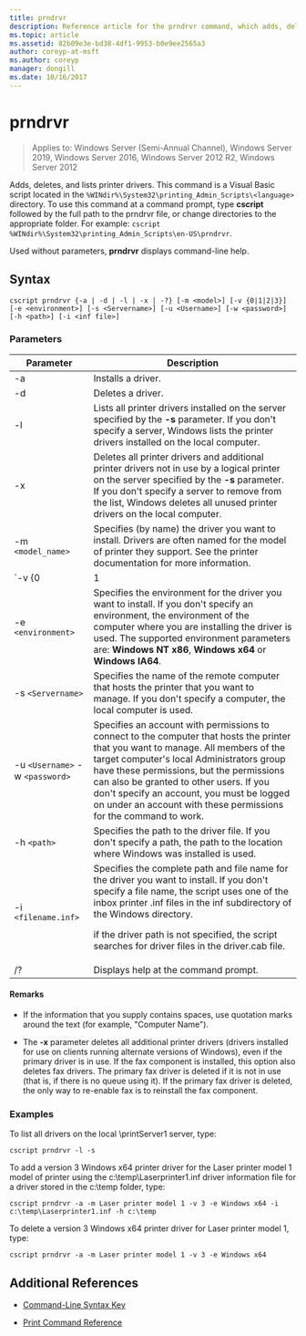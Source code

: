 ```yaml
---
title: prndrvr
description: Reference article for the prndrvr command, which adds, deletes, and lists printer drivers.
ms.topic: article
ms.assetid: 82b09e3e-bd38-4df1-9953-b0e9ee2565a3
author: coreyp-at-msft
ms.author: coreyp
manager: dongill
ms.date: 10/16/2017
---
```


# prndrvr

> Applies to: Windows Server (Semi-Annual Channel), Windows Server 2019, Windows Server 2016, Windows Server 2012 R2, Windows Server 2012

Adds, deletes, and lists printer drivers. This command is a Visual Basic script located in the `%WINdir%\System32\printing_Admin_Scripts\<language>` directory. To use this command at a command prompt, type **cscript** followed by the full path to the prndrvr file, or change directories to the appropriate folder. For example: `cscript %WINdir%\System32\printing_Admin_Scripts\en-US\prndrvr`.

Used without parameters, **prndrvr** displays command-line help.

## Syntax

```
cscript prndrvr {-a | -d | -l | -x | -?} [-m <model>] [-v {0|1|2|3}] [-e <environment>] [-s <Servername>] [-u <Username>] [-w <password>] [-h <path>] [-i <inf file>]
```

### Parameters

| Parameter | Description |
|--|--|
| -a | Installs a driver. |
| -d | Deletes a driver. |
| -l | Lists all printer drivers installed on the server specified by the **-s** parameter. If you don't specify a server, Windows lists the printer drivers installed on the local computer. |
| -x | Deletes all printer drivers and additional printer drivers not in use by a logical printer on the server specified by the **-s** parameter. If you don't specify a server to remove from the list, Windows deletes all unused printer drivers on the local computer. |
| -m `<model_name>` | Specifies (by name) the driver you want to install. Drivers are often named for the model of printer they support. See the printer documentation for more information. |
| `-v {0|1|2|3}` | Specifies the version of the driver you want to install. See the description of the **-e**parameter for information on which versions are available for which environment. If you don't specify a version, the version of the driver appropriate for the version of Windows running on the computer where you are installing the driver is installed. |
| -e `<environment>` | Specifies the environment for the driver you want to install. If you don't specify an environment, the environment of the computer where you are installing the driver is used. The supported environment parameters are: **Windows NT x86**, **Windows x64** or **Windows IA64**. |
| -s `<Servername>` | Specifies the name of the remote computer that hosts the printer that you want to manage. If you don't specify a computer, the local computer is used. |
| -u `<Username>` -w `<password>` | Specifies an account with permissions to connect to the computer that hosts the printer that you want to manage. All members of the target computer's local Administrators group have these permissions, but the permissions can also be granted to other users. If you don't specify an account, you must be logged on under an account with these permissions for the command to work. |
| -h `<path>` | Specifies the path to the driver file. If you don't specify a path, the path to the location where Windows was installed is used. |
| -i `<filename.inf>` | Specifies the complete path and file name for the driver you want to install. If you don't specify a file name, the script uses one of the inbox printer .inf files in the inf subdirectory of the Windows directory.<p>if the driver path is not specified, the script searches for driver files in the driver.cab file. |
| /? | Displays help at the command prompt. |

#### Remarks

- If the information that you supply contains spaces, use quotation marks around the text (for example, "Computer Name").

- The **-x** parameter deletes all additional printer drivers (drivers installed for use on clients running alternate versions of Windows), even if the primary driver is in use. If the fax component is installed, this option also deletes fax drivers. The primary fax driver is deleted if it is not in use (that is, if there is no queue using it). If the primary fax driver is deleted, the only way to re-enable fax is to reinstall the fax component.

### Examples

To list all drivers on the local \\printServer1 server, type:

```
cscript prndrvr -l -s
```

To add a version 3 Windows x64 printer driver for the Laser printer model 1 model of printer using the c:\temp\Laserprinter1.inf driver information file for a driver stored in the c:\temp folder, type:

```
cscript prndrvr -a -m Laser printer model 1 -v 3 -e Windows x64 -i c:\temp\Laserprinter1.inf -h c:\temp
```

To delete a version 3 Windows x64 printer driver for Laser printer model 1, type:

```
cscript prndrvr -a -m Laser printer model 1 -v 3 -e Windows x64
```

## Additional References

- [Command-Line Syntax Key](command-line-syntax-key.md)

- [Print Command Reference](print-command-reference.md)
